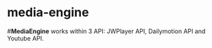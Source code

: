 media-engine
============

#**MediaEngine** works within 3 API: JWPlayer API, Dailymotion API and Youtube API.
